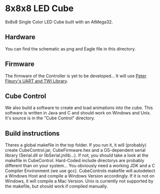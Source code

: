 # 8x8x8 LED Cube

8x8x8 Single Color LED Cube built with an AtMega32.

## Hardware

You can find the schematic as png and Eagle file in this directory.

## Firmware

The firmware of the Controller is yet to be developed...
It will use [Peter Fleury's UART and TWI Library](http://homepage.hispeed.ch/peterfleury/avr-software.html).

## Cube Control

We also build a software to create and load animations into the cube. This software is written in Java and C and should work on Windows and Unix.
It's source is in the "Cube Control" directory.

## Build instructions

Theres a global makefile in the top folder. If you run it, it will (probably) create CubeControl.jar, CubeFirmware.hex and a OS-dependent serial library (Serial.dll or libSerial.jnilib...). If not, you should take a look at the makefile in CubeControl. Hard-Coded include directorys are probably different than on your system... You obviously need a working JDK and a C Compiler Environment (we use gcc).
CubeControls makefile will autodetect a Windows Host and compile a Windows Version accordingly. If it is not on Windows, it will compile a Mac Version. Unix is currently not supported by the makefile, but should work if compiled manually.

